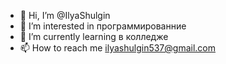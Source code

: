 - 👋 Hi, I’m @IlyaShulgin
- 👀 I’m interested in программированние 
- 🌱 I’m currently learning в колледже
- 📫 How to reach me ilyashulgin537@gmail.com
<!---
IlyaShulgin/IlyaShulgin is a ✨ special ✨ repository because its `README.md` (this file) appears on your GitHub profile.
You can click the Preview link to take a look at your changes.
--->
